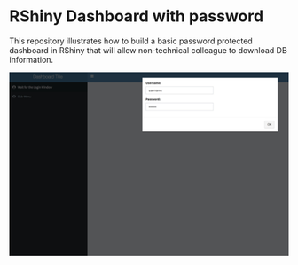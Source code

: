 # RShiny Dashboard with password
This repository illustrates how to build a basic password protected dashboard in RShiny that will allow non-technical colleague to download DB information.

![Dashboard Login](dashboard_login.jpeg)
